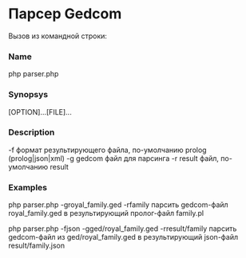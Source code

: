 # Парсер Gedcom

Вызов из командной строки:

### Name
php parser.php

### Synopsys
[OPTION]...[FILE]...

### Description
  -f    формат результирующего файла, по-умолчанию prolog (prolog|json|xml)
  -g    gedcom файл для парсинга
  -r    result файл, по-умолчанию result

### Examples
php parser.php -groyal_family.ged -rfamily
парсить gedcom-файл royal_family.ged в результирующий пролог-файл family.pl

php parser.php -fjson -gged/royal_family.ged -rresult/family
парсить gedcom-файл из ged/royal_family.ged в результирующий json-файл result/family.json
